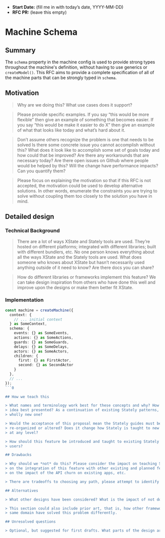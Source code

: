 - **Start Date:** (fill me in with today’s date, YYYY-MM-DD)
- **RFC PR:** (leave this empty)

# Machine Schema

## Summary

The `schema` property in the machine config is used to provide strong types throughout the machine's definition, without having to use generics or `createModel()`. This RFC aims to provide a complete specification of all of the machine parts that can be strongly typed in `schema`.

## Motivation

> Why are we doing this? What use cases does it support?

> Please provide specific examples. If you say “this would be more flexible” then
> give an example of something that becomes easier. If you say “this would be make
> it easier to do X” then give an example of what that looks like today and what’s
> hard about it.

> Don’t assume others recognize the problem is one that needs to be solved
> Is there some concrete issue you cannot accomplish without this?
> What does it look like to accomplish some set of goals today and how could
> that be improved?
> Are there any workarounds that are necessary today?
> Are there open issues on Github where people would be helped by this?
> Will the change have performance impacts? Can you quantify them?

> Please focus on explaining the motivation so that if this RFC is not accepted,
> the motivation could be used to develop alternative solutions. In other words,
> enumerate the constraints you are trying to solve without coupling them too
> closely to the solution you have in mind.

## Detailed design

### Technical Background

> There are a lot of ways XState and Stately tools are used. They’re hosted on 
> different platforms; integrated with different libraries; built with different 
> bundlers, etc. No one person knows everything about all the ways XState and the 
> Stately tools are used. What does someone who knows about XState but hasn’t 
> necessarily used anything outside of it need to know? Are there docs you can 
> share?

> How do different libraries or frameworks implement this feature? We can take
> design inspiration from others who have done this well and improve upon the
> designs or make them better fit XState.

### Implementation

```ts
const machine = createMachine({
  context: {
    // ... initial context
  } as SomeContext,
  schema: {
    events: {} as SomeEvents,
    actions: {} as SomeActions,
    guards: {} as SomeGuards,
    delays: {} as SomeDelays,
    actors: {} as SomeActors,
    children: {
      first: {} as FirstActor,
      second: {} as SecondActor
    }
  },
  // ...
});
```0

## How we teach this

> What names and terminology work best for these concepts and why? How is this
> idea best presented? As a continuation of existing Stately patterns, or as a
> wholly new one?

> Would the acceptance of this proposal mean the Stately guides must be
> re-organized or altered? Does it change how Stately is taught to new users
> at any level?

> How should this feature be introduced and taught to existing Stately
> users?

## Drawbacks

> Why should we *not* do this? Please consider the impact on teaching Stately,
> on the integration of this feature with other existing and planned features,
> on the impact of the API churn on existing apps, etc.

> There are tradeoffs to choosing any path, please attempt to identify them here.

## Alternatives

> What other designs have been considered? What is the impact of not doing this?

> This section could also include prior art, that is, how other frameworks in the
> same domain have solved this problem differently.

## Unresolved questions

> Optional, but suggested for first drafts. What parts of the design are still to be decided?
